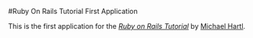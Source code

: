 #Ruby On Rails Tutorial First Application

This is the first application for the [*Ruby on Rails Tutorial*](
http://railstutorial.org/) by [Michael Hartl](http://michaelhartl.com/).
